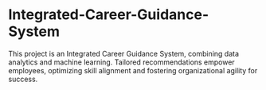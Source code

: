 # Integrated-Career-Guidance-System
This project is an Integrated Career Guidance System, combining data analytics and machine learning. Tailored recommendations empower employees, optimizing skill alignment and fostering organizational agility for success.
